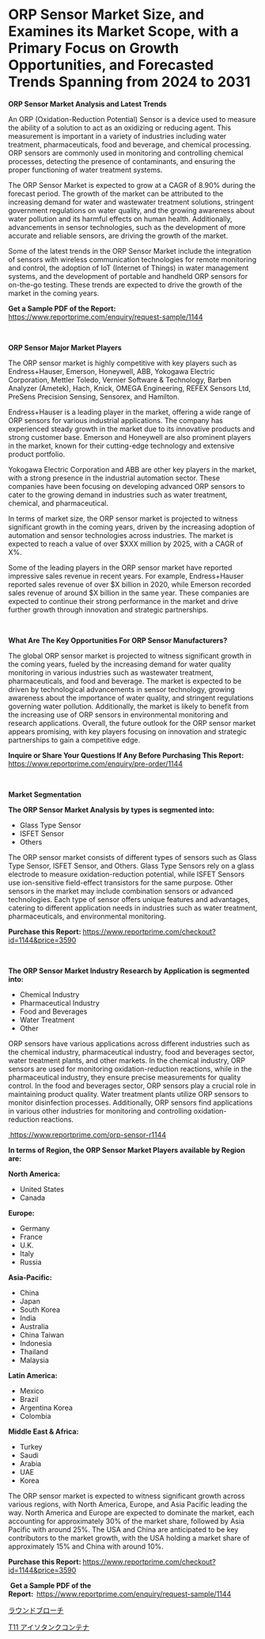<p><h1>ORP Sensor Market Size, and Examines its Market Scope, with a Primary Focus on Growth Opportunities, and Forecasted Trends Spanning from 2024 to 2031</h1></p><p><strong>ORP Sensor Market Analysis and Latest Trends</strong></p>
<p><p>An ORP (Oxidation-Reduction Potential) Sensor is a device used to measure the ability of a solution to act as an oxidizing or reducing agent. This measurement is important in a variety of industries including water treatment, pharmaceuticals, food and beverage, and chemical processing. ORP sensors are commonly used in monitoring and controlling chemical processes, detecting the presence of contaminants, and ensuring the proper functioning of water treatment systems.</p><p>The ORP Sensor Market is expected to grow at a CAGR of 8.90% during the forecast period. The growth of the market can be attributed to the increasing demand for water and wastewater treatment solutions, stringent government regulations on water quality, and the growing awareness about water pollution and its harmful effects on human health. Additionally, advancements in sensor technologies, such as the development of more accurate and reliable sensors, are driving the growth of the market.</p><p>Some of the latest trends in the ORP Sensor Market include the integration of sensors with wireless communication technologies for remote monitoring and control, the adoption of IoT (Internet of Things) in water management systems, and the development of portable and handheld ORP sensors for on-the-go testing. These trends are expected to drive the growth of the market in the coming years.</p></p>
<p><strong>Get a Sample PDF of the Report:&nbsp;</strong> <a href="https://www.reportprime.com/enquiry/request-sample/1144">https://www.reportprime.com/enquiry/request-sample/1144</a></p>
<p>&nbsp;</p>
<p><strong>ORP Sensor Major Market Players</strong></p>
<p><p>The ORP sensor market is highly competitive with key players such as Endress+Hauser, Emerson, Honeywell, ABB, Yokogawa Electric Corporation, Mettler Toledo, Vernier Software & Technology, Barben Analyzer (Ametek), Hach, Knick, OMEGA Engineering, REFEX Sensors Ltd, PreSens Precision Sensing, Sensorex, and Hamilton.</p><p>Endress+Hauser is a leading player in the market, offering a wide range of ORP sensors for various industrial applications. The company has experienced steady growth in the market due to its innovative products and strong customer base. Emerson and Honeywell are also prominent players in the market, known for their cutting-edge technology and extensive product portfolio.</p><p>Yokogawa Electric Corporation and ABB are other key players in the market, with a strong presence in the industrial automation sector. These companies have been focusing on developing advanced ORP sensors to cater to the growing demand in industries such as water treatment, chemical, and pharmaceutical.</p><p>In terms of market size, the ORP sensor market is projected to witness significant growth in the coming years, driven by the increasing adoption of automation and sensor technologies across industries. The market is expected to reach a value of over $XXX million by 2025, with a CAGR of X%.</p><p>Some of the leading players in the ORP sensor market have reported impressive sales revenue in recent years. For example, Endress+Hauser reported sales revenue of over $X billion in 2020, while Emerson recorded sales revenue of around $X billion in the same year. These companies are expected to continue their strong performance in the market and drive further growth through innovation and strategic partnerships.</p></p>
<p>&nbsp;</p>
<p><strong>What Are The Key Opportunities For ORP Sensor Manufacturers?</strong></p>
<p><p>The global ORP sensor market is projected to witness significant growth in the coming years, fueled by the increasing demand for water quality monitoring in various industries such as wastewater treatment, pharmaceuticals, and food and beverage. The market is expected to be driven by technological advancements in sensor technology, growing awareness about the importance of water quality, and stringent regulations governing water pollution. Additionally, the market is likely to benefit from the increasing use of ORP sensors in environmental monitoring and research applications. Overall, the future outlook for the ORP sensor market appears promising, with key players focusing on innovation and strategic partnerships to gain a competitive edge.</p></p>
<p><strong>Inquire or Share Your Questions If Any Before Purchasing This Report:</strong> <a href="https://www.reportprime.com/enquiry/pre-order/1144">https://www.reportprime.com/enquiry/pre-order/1144</a></p>
<p>&nbsp;</p>
<p><strong>Market Segmentation</strong></p>
<p><strong>The ORP Sensor Market Analysis by types is segmented into:</strong></p>
<p><ul><li>Glass Type Sensor</li><li>ISFET Sensor</li><li>Others</li></ul></p>
<p><p>The ORP sensor market consists of different types of sensors such as Glass Type Sensor, ISFET Sensor, and Others. Glass Type Sensors rely on a glass electrode to measure oxidation-reduction potential, while ISFET Sensors use ion-sensitive field-effect transistors for the same purpose. Other sensors in the market may include combination sensors or advanced technologies. Each type of sensor offers unique features and advantages, catering to different application needs in industries such as water treatment, pharmaceuticals, and environmental monitoring.</p></p>
<p><strong>Purchase this Report:&nbsp;</strong><a href="https://www.reportprime.com/checkout?id=1144&price=3590">https://www.reportprime.com/checkout?id=1144&price=3590</a></p>
<p>&nbsp;</p>
<p><strong>The ORP Sensor Market Industry Research by Application is segmented into:</strong></p>
<p><ul><li>Chemical Industry</li><li>Pharmaceutical Industry</li><li>Food and Beverages</li><li>Water Treatment</li><li>Other</li></ul></p>
<p><p>ORP sensors have various applications across different industries such as the chemical industry, pharmaceutical industry, food and beverages sector, water treatment plants, and other markets. In the chemical industry, ORP sensors are used for monitoring oxidation-reduction reactions, while in the pharmaceutical industry, they ensure precise measurements for quality control. In the food and beverages sector, ORP sensors play a crucial role in maintaining product quality. Water treatment plants utilize ORP sensors to monitor disinfection processes. Additionally, ORP sensors find applications in various other industries for monitoring and controlling oxidation-reduction reactions.</p></p>
<p><a href="https://www.reportprime.com/orp-sensor-r1144">&nbsp;https://www.reportprime.com/orp-sensor-r1144</a></p>
<p><strong>In terms of Region, the ORP Sensor Market Players available by Region are:</strong></p>
<p>
    <p> <strong> North America: </strong>
        <ul>
            <li>United States</li>
            <li>Canada</li>
        </ul>
        </p> 
    <p> <strong> Europe: </strong>
        <ul>
            <li>Germany</li>
            <li>France</li>
            <li>U.K.</li>
            <li>Italy</li>
            <li>Russia</li>
        </ul>
        </p> 
    <p> <strong> Asia-Pacific: </strong>
        <ul>
            <li>China</li>
            <li>Japan</li>
            <li>South Korea</li>
            <li>India</li>
            <li>Australia</li>
            <li>China Taiwan</li>
            <li>Indonesia</li>
            <li>Thailand</li>
            <li>Malaysia</li>
        </ul>
        </p> 
    <p> <strong> Latin America: </strong>
        <ul>
            <li>Mexico</li>
            <li>Brazil</li>
            <li>Argentina Korea</li>
            <li>Colombia</li>
        </ul>
        </p> 
    <p> <strong> Middle East & Africa: </strong>
        <ul>
            <li>Turkey</li>
            <li>Saudi</li>
            <li>Arabia</li>
            <li>UAE</li>
            <li>Korea</li>
        </ul>
    </p>
    </p>
<p><p>The ORP sensor market is expected to witness significant growth across various regions, with North America, Europe, and Asia Pacific leading the way. North America and Europe are expected to dominate the market, each accounting for approximately 30% of the market share, followed by Asia Pacific with around 25%. The USA and China are anticipated to be key contributors to the market growth, with the USA holding a market share of approximately 15% and China with around 10%.</p></p>
<p><strong>Purchase this Report: </strong><a href="https://www.reportprime.com/checkout?id=1144&price=3590">https://www.reportprime.com/checkout?id=1144&price=3590</a></p>
<p>&nbsp;<strong>Get a Sample PDF of the Report:&nbsp;&nbsp;</strong><a href="https://www.reportprime.com/enquiry/request-sample/1144">https://www.reportprime.com/enquiry/request-sample/1144</a></p>
<p><strong></strong></p>
<p><p><a href="https://medium.com/@shade463/%E3%82%B0%E3%83%AD%E3%83%BC%E3%83%90%E3%83%AB%E3%83%A9%E3%82%A6%E3%83%B3%E3%83%89%E3%83%96%E3%83%AD%E3%83%BC%E3%83%81%E7%94%A3%E6%A5%AD-%E7%A8%AE%E9%A1%9E-%E7%94%A8%E9%80%94-%E5%B8%82%E5%A0%B4%E3%83%97%E3%83%AC%E3%83%BC%E3%83%A4%E3%83%BC-%E5%9C%B0%E5%9F%9F%E5%88%A5%E6%88%90%E9%95%B7%E5%88%86%E6%9E%90-%E3%81%8A%E3%82%88%E3%81%B3%E5%B0%86%E6%9D%A5%E3%81%AE%E3%82%B7%E3%83%8A%E3%83%AA%E3%82%AA-2024%E5%B9%B4-2031%E5%B9%B4-5d6f6e9a8da4">ラウンドブローチ</a></p><p><a href="https://medium.com/@kathleencrooks2003/t11-iso%E3%82%BF%E3%83%B3%E3%82%AF-%E3%82%B3%E3%83%B3%E3%83%86%E3%83%8A%E5%B8%82%E5%A0%B4%E8%A6%8F%E6%A8%A1%E3%81%A8%E3%82%B7%E3%82%A7%E3%82%A2%E5%88%86%E6%9E%90-%E6%88%90%E9%95%B7%E3%83%88%E3%83%AC%E3%83%B3%E3%83%89%E3%81%A8%E4%BA%88%E6%B8%AC-2024-2031-038ee6536166">T11 アイソタンクコンテナ</a></p></p>